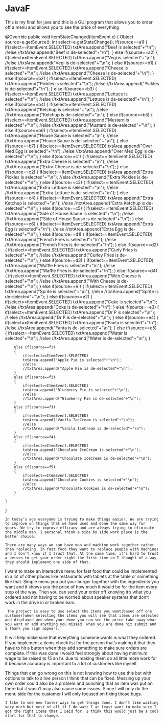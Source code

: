 # JavaF
 This is my final for java and this is a GUI program that allows you to order off a menu and allows you to see the price of everything
 
@Override
	public void itemStateChanged(ItemEvent e)
	{
		Object source=e.getSource();
		int select=e.getStateChange();
		if(source==a1)
		{
			if(select==ItemEvent.SELECTED)
			txtArea.append("Beef is selected"+"\n");
			//else 
			//txtArea.append("Beef is de-selected"+"\n");
		}
		else if(source==a2)
		{
			if(select==ItemEvent.SELECTED)
			txtArea.append("Vegi is selected"+"\n");
			//else 
			//txtArea.append("Vegi is de-selected"+"\n");
		}
		else if(source==b1)
		{
			if(select==ItemEvent.SELECTED)
			txtArea.append("Cheese is selected"+"\n");
			//else 
			//txtArea.append("Cheese is de-selected"+"\n");
		}
		else if(source==b2)
		{
			if(select==ItemEvent.SELECTED)
			txtArea.append("Pickles is selected"+"\n");
			//else 
			//txtArea.append("Pickles is de-selected"+"\n");
		}
		else if(source==b3)
		{
			if(select==ItemEvent.SELECTED)
			txtArea.append("Lettuce is selected"+"\n");
			//else 
			//txtArea.append("Lettuce is de-selected"+"\n");
		}
		else if(source==b4)
		{
			if(select==ItemEvent.SELECTED)
			txtArea.append("Ketchup is selected"+"\n");
			//else 
			//txtArea.append("Ketchup is de-selected"+"\n");
		}
		else if(source==b5)
		{
			if(select==ItemEvent.SELECTED)
			txtArea.append("Mustard is selected"+"\n");
			//else 
			//txtArea.append("Mustard is de-selected"+"\n");
		}
		else if(source==b6)
		{
			if(select==ItemEvent.SELECTED)
			txtArea.append("House Sauce is selected"+"\n");
			//else 
			//txtArea.append("House Sause is de-selected"+"\n");
		}
		else if(source==b7)
		{
			if(select==ItemEvent.SELECTED)
			txtArea.append("Over Med Egg is selected"+"\n");
			//else 
			//txtArea.append("Over Med Egg is de-selected"+"\n");
		}
		else if(source==c1)
		{
			if(select==ItemEvent.SELECTED)
			txtArea.append("Extra Cheese is selected"+"\n");
			//else 
			//txtArea.append("Extra Cheese is de-selected"+"\n");
		}
		else if(source==c2)
		{
			if(select==ItemEvent.SELECTED)
			txtArea.append("Extra Pickles is selected"+"\n");
			//else 
			//txtArea.append("Extra Pickles is de-selected"+"\n");
		}
		else if(source==c3)
		{
			if(select==ItemEvent.SELECTED)
			txtArea.append("Extra Lettuce is selected"+"\n");
			//else 
			//txtArea.append("Extra Lettuce is de-selected"+"\n");
		}
		else if(source==c4)
		{
			if(select==ItemEvent.SELECTED)
			txtArea.append("Extra Ketchup is selected"+"\n");
			//else 
			//txtArea.append("Extra Ketchup is de-selected"+"\n");
		}
		else if(source==c5)
		{
			if(select==ItemEvent.SELECTED)
			txtArea.append("Side of House Sauce is selected"+"\n");
			//else 
			//txtArea.append("Side of House Sause is de-selected"+"\n");
		}
		else if(source==c6)
		{
			if(select==ItemEvent.SELECTED)
			txtArea.append("Extra Egg is selected"+"\n");
			//else 
			//txtArea.append("Extra Egg is de-selected"+"\n");
		}
		else if(source==d1)
		{
			if(select==ItemEvent.SELECTED)
			txtArea.append("French Fries is selected"+"\n");
			//else 
			//txtArea.append("French Fries is de-selected"+"\n");
		}
		else if(source==d2)
		{
			if(select==ItemEvent.SELECTED)
			txtArea.append("Curly Fries is selected"+"\n");
			//else 
			//txtArea.append("Curley Fries is de-selected"+"\n");
		}
		else if(source==d3)
		{
			if(select==ItemEvent.SELECTED)
			txtArea.append("Waffle Fries is selected"+"\n");
			//else 
			//txtArea.append("Waffle Fries is de-selected"+"\n");
		}
		else if(source==d4)
		{
			if(select==ItemEvent.SELECTED)
			txtArea.append("With Cheese is selected"+"\n");
			//else 
			//txtArea.append("With Cheese is de-selected"+"\n");
		}
		else if(source==e1)
		{
			if(select==ItemEvent.SELECTED)
			txtArea.append("Sprite is selected"+"\n");
			//else 
			//txtArea.append("Sprite is de-selected"+"\n");
		}
		else if(source==e2)
		{
			if(select==ItemEvent.SELECTED)
			txtArea.append("Coke is selected"+"\n");
			//else 
			//txtArea.append("Coke is de-selected"+"\n");
		}
		else if(source==e3)
		{
			if(select==ItemEvent.SELECTED)
			txtArea.append("Dr P is selected"+"\n");
		//	else 
			//txtArea.append("Dr P is de-selected"+"\n");
		}
		else if(source==e4)
		{
			if(select==ItemEvent.SELECTED)
			txtArea.append("Fanta is selected"+"\n");
			//else 
			//txtArea.append("Fanta is de-selected"+"\n");
		}
		else if(source==e5)
		{
			if(select==ItemEvent.SELECTED)
			txtArea.append("Water is selected"+"\n");
			//else 
			//txtArea.append("Water is de-selected"+"\n");
		}
		
		
		else if(source==f1)
		{
			if(select==ItemEvent.SELECTED)
			txtArea.append("Apple Pie is selected"+"\n");
			//else 
			//txtArea.append("Apple Pie is de-selected"+"\n");
		}
		else if(source==f2)
		{
			if(select==ItemEvent.SELECTED)
			txtArea.append("Blueberry Pie is selected"+"\n");
			//else 
			//txtArea.append("Blueberry Pie is de-selected"+"\n");
		}
		else if(source==f3)
		{
			if(select==ItemEvent.SELECTED)
			txtArea.append("Vanila IceCream is selected"+"\n");
			//else 
			//txtArea.append("Vanila IceCream is de-selected"+"\n");
		}
		else if(source==f4)
		{
			if(select==ItemEvent.SELECTED)
			txtArea.append("Chocolate IceCream is selected"+"\n");
			//else 
			//txtArea.append("Chocolate IceCream is de-selected"+"\n");
		}
		else if(source==f5)
		{
			if(select==ItemEvent.SELECTED)
			txtArea.append("Chocolate Cookies is selected"+"\n");
			//else 
			//txtArea.append("Chocolate Cookies is de-selected"+"\n");
		}
		
	}	

}





    In today’s age everyone is trying to make things easier. We are trying to improve on things that we have used and done the same way for years. We try to improve efficacy and are always trying to eliminate the middle man. I personal think a side by side work place is the better choice.
    
    There are many ways we can have man and machine work together rather than replacing. In fast food they want to replace people with machines and I don’t know if I trust that. At the same time, it’s hard to trust a person to get your order right the first time so I thought of a way they should implement one side of that.

 

   I want to make an interactive menu for fast food that could be implemented in a lot of other places like restaurants with tablets at the table or something like that. Simple menu you put your burger together with the ingredients you want and it shows you the price of how much it would be for the item every step of the way. Then you can send your order off knowing it’s what you ordered and not having to be worried about speaker systems that don’t work in the drive in or broken ears.

     The project is easy to use select the items you want(based off one customer)when selecting the items you will see that items are selected and displayed and when your done you can see the price take away what you want or add anything you missed. when you are done hit submit and a thank you sign appears.

   It will help make sure that everything someone wants is what they ordered. If you implement a items check list for the person that’s making it that they have to hit a button when they add something to make sure orders are complete. If this was done I would feel strongly about having minimum wage to be raised to 15 an hr. due to making them do all little more work for it because accuracy is important to a lot of customers like myself.

 

   Things that can go wrong on this is not knowing how to use this but with options to talk to a live person I think that can be fixed. Messing up your own order could also be a problem and punching that an item was put on there but it wasn’t may also cause some issues. Since I will only do the menu side for the customer I will only focused on fixing those bugs.

           

    I like to see new faster ways to get things done. I don’t like waiting very much but most of all if I do wait I at least want to make sure I got the right items that I paid for. I think this would just be a cool start for that to change.
